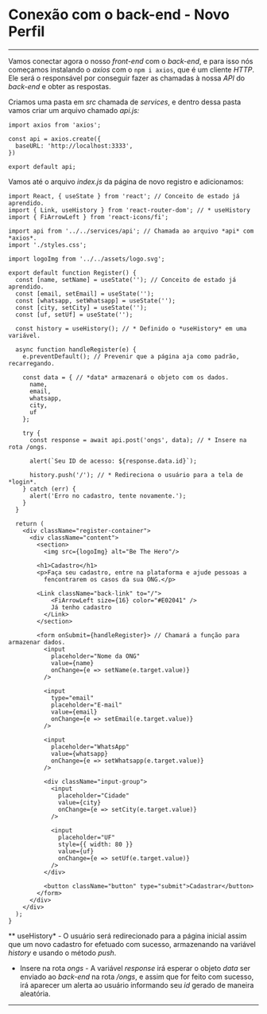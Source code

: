 # Conexão com o back-end - Novo Perfil

---

Vamos conectar agora o nosso *front-end* com o *back-end*, e para isso nós começamos instalando o *axios* com o `npm i axios`, que é um cliente *HTTP*. Ele será o responsável por conseguir fazer as chamadas à nossa *API* do *back-end* e obter as respostas.

Criamos uma pasta em *src* chamada de *services*, e dentro dessa pasta vamos criar um arquivo chamado *api.js:*

    import axios from 'axios';
    
    const api = axios.create({
      baseURL: 'http://localhost:3333',
    })
    
    export default api;

Vamos até o arquivo *index.js* da página de novo registro e adicionamos:

    import React, { useState } from 'react'; // Conceito de estado já aprendido.
    import { Link, useHistory } from 'react-router-dom'; // * useHistory
    import { FiArrowLeft } from 'react-icons/fi';
    
    import api from '../../services/api'; // Chamada ao arquivo *api* com *axios*.
    import './styles.css';
    
    import logoImg from '../../assets/logo.svg';
    
    export default function Register() {
      const [name, setName] = useState(''); // Conceito de estado já aprendido.
      const [email, setEmail] = useState('');
      const [whatsapp, setWhatsapp] = useState('');
      const [city, setCity] = useState('');
      const [uf, setUf] = useState('');
    
      const history = useHistory(); // * Definido o *useHistory* em uma variável.
    
      async function handleRegister(e) {
        e.preventDefault(); // Prevenir que a página aja como padrão, recarregando.
    
        const data = { // *data* armazenará o objeto com os dados.
          name,
          email,
          whatsapp,
          city,
          uf
        };
    
        try {
          const response = await api.post('ongs', data); // * Insere na rota /ongs.
    
          alert(`Seu ID de acesso: ${response.data.id}`);
    
          history.push('/'); // * Redireciona o usuário para a tela de *login*.
        } catch (err) {
          alert('Erro no cadastro, tente novamente.');
        }
      }
    
      return (
        <div className="register-container">
          <div className="content">
            <section>
              <img src={logoImg} alt="Be The Hero"/>
            
            <h1>Cadastro</h1>
            <p>Faça seu cadastro, entre na plataforma e ajude pessoas a 
              fencontrarem os casos da sua ONG.</p>
    
            <Link className="back-link" to="/">
                <FiArrowLeft size={16} color="#E02041" />
                Já tenho cadastro
              </Link>
            </section>
            
            <form onSubmit={handleRegister}> // Chamará a função para armazenar dados.
              <input 
                placeholder="Nome da ONG"
                value={name}
                onChange={e => setName(e.target.value)}
              />
              
              <input 
                type="email" 
                placeholder="E-mail" 
                value={email} 
                onChange={e => setEmail(e.target.value)}
              />
    
              <input 
                placeholder="WhatsApp"
                value={whatsapp} 
                onChange={e => setWhatsapp(e.target.value)}
              />
              
              <div className="input-group">
                <input 
                  placeholder="Cidade" 
                  value={city} 
                  onChange={e => setCity(e.target.value)}
                />
    
                <input 
                  placeholder="UF" 
                  style={{ width: 80 }}
                  value={uf} 
                  onChange={e => setUf(e.target.value)}
                />
              </div>
    
              <button className="button" type="submit">Cadastrar</button>
            </form>
          </div>
        </div>
      );
    }

** useHistory* - O usuário será redirecionado para a página inicial assim que um novo cadastro for efetuado com sucesso, armazenando na variável *history* e usando o método *push*.

* Insere na rota *ongs* - A variável *response* irá esperar o objeto *data* ser enviado ao *back-end* na rota */ongs*, e assim que for feito com sucesso, irá aparecer um alerta ao usuário informando seu *id* gerado de maneira aleatória.

---